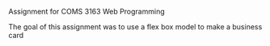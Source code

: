 Assignment for COMS 3163 Web Programming

The goal of this assignment was to use a flex box model to make a business card
